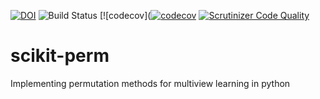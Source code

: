 [![DOI](https://zenodo.org/badge/303801602.svg)](https://zenodo.org/badge/latestdoi/303801602)
![Build Status](https://github.com/jameschapman19/pypalm/actions/workflows/python-package.yml/badge.svg)
[![codecov]([![codecov](https://codecov.io/gh/jameschapman19/pypalm/branch/main/graph/badge.svg?token=DUTZX5ZO2L)](https://codecov.io/gh/jameschapman19/pypalm)
[![Scrutinizer Code Quality](https://scrutinizer-ci.com/g/jameschapman19/pypalm/badges/quality-score.png?b=main&s=7539a6d0e88e9e24aa80d99830afc7d3486b2165)](https://scrutinizer-ci.com/g/jameschapman19/pypalm/?branch=main)
# scikit-perm
Implementing permutation methods for multiview learning in python
